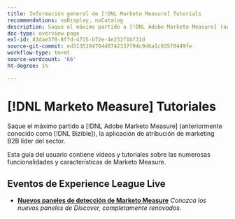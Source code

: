 ```yaml
---
title: Información general de [!DNL Marketo Measure] Tutorials
recommendations: noDisplay, noCatalog
description: Saque el máximo partido a [!DNL Adobe Marketo Measure] (anteriormente conocido como [!DNL Bizible]), la aplicación de atribución de marketing B2B líder del sector.
doc-type: overview-page
exl-id: 83dae370-8ffd-4715-b72e-4e232f1bf31d
source-git-commit: ed3135104704d0742337f94c9d6a1c035f0449fe
workflow-type: tm+mt
source-wordcount: '66'
ht-degree: 1%

---
```


# [!DNL Marketo Measure] Tutoriales

Saque el máximo partido a [!DNL Adobe Marketo Measure] (anteriormente conocido como [!DNL Bizible]), la aplicación de atribución de marketing B2B líder del sector.

Esta guía del usuario contiene vídeos y tutoriales sobre las numerosas funcionalidades y características de Marketo Measure.

<div id="recs-overview-body-1"></div>
<div id="recs-overview-body-2"></div>
<div id="recs-overview-body-3"></div>
<div id="recs-overview-body-4"></div>
<div id="recs-overview-body-5"></div>
<div id="recs-overview-body-6"></div>

## Eventos de Experience League Live

* **[Nuevos paneles de detección de Marketo Measure](https://experienceleague.adobe.com/en/docs/events/experience-league-live-recordings/episodes/exl-live-episode-04-18-24)**
  *Conozca los nuevos paneles de Discover, completamente renovados.*
